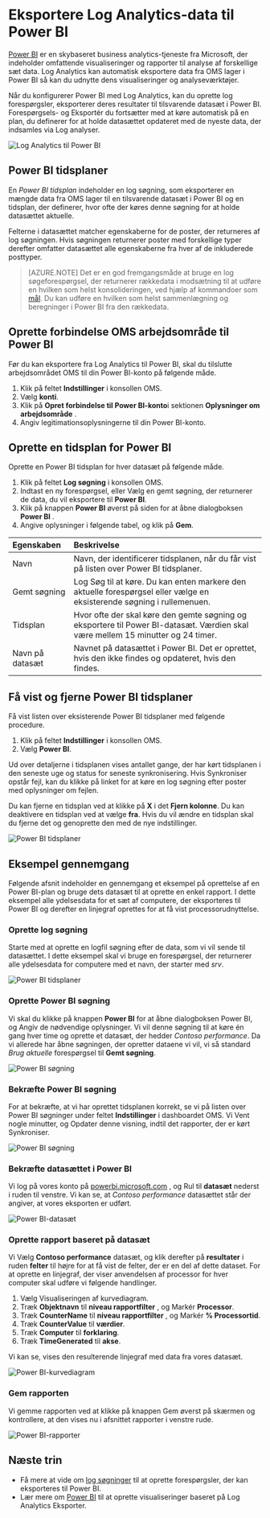<properties
   pageTitle="Eksportere Log Analytics-data til Power BI | Microsoft Azure"
   description="Power BI er en skybaseret business analytics-tjeneste fra Microsoft, der indeholder omfattende visualiseringer og rapporter til analyse af forskellige sæt data.  Log Analytics kan løbende eksporterer data fra OMS lager til Power BI så kan du udnytte dens visualiseringer og analyseværktøjer.  I denne artikel beskrives, hvordan du kan konfigurere forespørgsler i Log Analytics, der automatisk eksporteres til Power BI med jævne mellemrum."
   services="log-analytics"
   documentationCenter=""
   authors="bwren"
   manager="jwhit"
   editor="tysonn" />
<tags
   ms.service="log-analytics"
   ms.devlang="na"
   ms.topic="article"
   ms.tgt_pltfrm="na"
   ms.workload="infrastructure-services"
   ms.date="10/18/2016"
   ms.author="bwren" />

# <a name="export-log-analytics-data-to-power-bi"></a>Eksportere Log Analytics-data til Power BI

[Power BI](https://powerbi.microsoft.com/documentation/powerbi-service-get-started/) er en skybaseret business analytics-tjeneste fra Microsoft, der indeholder omfattende visualiseringer og rapporter til analyse af forskellige sæt data.  Log Analytics kan automatisk eksportere data fra OMS lager i Power BI så kan du udnytte dens visualiseringer og analyseværktøjer.

Når du konfigurerer Power BI med Log Analytics, kan du oprette log forespørgsler, eksporterer deres resultater til tilsvarende datasæt i Power BI.  Forespørgsels- og Eksportér du fortsætter med at køre automatisk på en plan, du definerer for at holde datasættet opdateret med de nyeste data, der indsamles via Log analyser.

![Log Analytics til Power BI](media/log-analytics-powerbi/overview.png)

## <a name="power-bi-schedules"></a>Power BI tidsplaner

En *Power BI tidsplan* indeholder en log søgning, som eksporterer en mængde data fra OMS lager til en tilsvarende datasæt i Power BI og en tidsplan, der definerer, hvor ofte der køres denne søgning for at holde datasættet aktuelle.

Felterne i datasættet matcher egenskaberne for de poster, der returneres af log søgningen.  Hvis søgningen returnerer poster med forskellige typer derefter omfatter datasættet alle egenskaberne fra hver af de inkluderede posttyper.  

> [AZURE.NOTE] Det er en god fremgangsmåde at bruge en log søgeforespørgsel, der returnerer rækkedata i modsætning til at udføre en hvilken som helst konsolideringen, ved hjælp af kommandoer som [mål](log-analytics-search-reference.md#measure).  Du kan udføre en hvilken som helst sammenlægning og beregninger i Power BI fra den rækkedata.

## <a name="connecting-oms-workspace-to-power-bi"></a>Oprette forbindelse OMS arbejdsområde til Power BI

Før du kan eksportere fra Log Analytics til Power BI, skal du tilslutte arbejdsområdet OMS til din Power BI-konto på følgende måde.  

1. Klik på feltet **Indstillinger** i konsollen OMS.
2. Vælg **konti**.
3. Klik på **Opret forbindelse til Power BI-konto**i sektionen **Oplysninger om arbejdsområde** .
4. Angiv legitimationsoplysningerne til din Power BI-konto.

## <a name="create-a-power-bi-schedule"></a>Oprette en tidsplan for Power BI

Oprette en Power BI tidsplan for hver datasæt på følgende måde.

1. Klik på feltet **Log søgning** i konsollen OMS.
2. Indtast en ny forespørgsel, eller Vælg en gemt søgning, der returnerer de data, du vil eksportere til **Power BI**.  
3. Klik på knappen **Power BI** øverst på siden for at åbne dialogboksen **Power BI** .
4. Angive oplysninger i følgende tabel, og klik på **Gem**.

| Egenskaben | Beskrivelse |
|:--|:--|
| Navn | Navn, der identificerer tidsplanen, når du får vist på listen over Power BI tidsplaner. |
| Gemt søgning | Log Søg til at køre.  Du kan enten markere den aktuelle forespørgsel eller vælge en eksisterende søgning i rullemenuen. |
| Tidsplan | Hvor ofte der skal køre den gemte søgning og eksportere til Power BI-datasæt.  Værdien skal være mellem 15 minutter og 24 timer. |
| Navn på datasæt | Navnet på datasættet i Power BI.  Det er oprettet, hvis den ikke findes og opdateret, hvis den findes. |

## <a name="viewing-and-removing-power-bi-schedules"></a>Få vist og fjerne Power BI tidsplaner

Få vist listen over eksisterende Power BI tidsplaner med følgende procedure.

1. Klik på feltet **Indstillinger** i konsollen OMS.
2. Vælg **Power BI**.

Ud over detaljerne i tidsplanen vises antallet gange, der har kørt tidsplanen i den seneste uge og status for seneste synkronisering.  Hvis Synkroniser opstår fejl, kan du klikke på linket for at køre en log søgning efter poster med oplysninger om fejlen.

Du kan fjerne en tidsplan ved at klikke på **X** i det **Fjern kolonne**.  Du kan deaktivere en tidsplan ved at vælge **fra**.  Hvis du vil ændre en tidsplan skal du fjerne det og genoprette den med de nye indstillinger.

![Power BI tidsplaner](media/log-analytics-powerbi/schedules.png)

## <a name="sample-walkthrough"></a>Eksempel gennemgang
Følgende afsnit indeholder en gennemgang et eksempel på oprettelse af en Power BI-plan og bruge dets datasæt til at oprette en enkel rapport.  I dette eksempel alle ydelsesdata for et sæt af computere, der eksporteres til Power BI og derefter en linjegraf oprettes for at få vist processorudnyttelse.

### <a name="create-log-search"></a>Oprette log søgning
Starte med at oprette en logfil søgning efter de data, som vi vil sende til datasættet.  I dette eksempel skal vi bruge en forespørgsel, der returnerer alle ydelsesdata for computere med et navn, der starter med *srv*.  

![Power BI tidsplaner](media/log-analytics-powerbi/walkthrough-query.png)

### <a name="create-power-bi-search"></a>Oprette Power BI søgning
Vi skal du klikke på knappen **Power BI** for at åbne dialogboksen Power BI, og Angiv de nødvendige oplysninger.  Vi vil denne søgning til at køre én gang hver time og oprette et datasæt, der hedder *Contoso performance*.  Da vi allerede har åbne søgningen, der opretter dataene vi vil, vi så standard *Brug aktuelle* forespørgsel til **Gemt søgning**.

![Power BI søgning](media/log-analytics-powerbi/walkthrough-schedule.png)

### <a name="verify-power-bi-search"></a>Bekræfte Power BI søgning
For at bekræfte, at vi har oprettet tidsplanen korrekt, se vi på listen over Power BI søgninger under feltet **Indstillinger** i dashboardet OMS.  Vi Vent nogle minutter, og Opdater denne visning, indtil det rapporter, der er kørt Synkroniser.

![Power BI søgning](media/log-analytics-powerbi/walkthrough-schedules.png)

### <a name="verify-the-dataset-in-power-bi"></a>Bekræfte datasættet i Power BI
Vi log på vores konto på [powerbi.microsoft.com](http://powerbi.microsoft.com/) , og Rul til **datasæt** nederst i ruden til venstre.  Vi kan se, at *Contoso performance* datasættet står der angiver, at vores eksporten er udført.

![Power BI-datasæt](media/log-analytics-powerbi/walkthrough-datasets.png)

### <a name="create-report-based-on-dataset"></a>Oprette rapport baseret på datasæt
Vi Vælg **Contoso performance** datasæt, og klik derefter på **resultater** i ruden **felter** til højre for at få vist de felter, der er en del af dette dataset.  For at oprette en linjegraf, der viser anvendelsen af processor for hver computer skal udføre vi følgende handlinger.

1. Vælg Visualiseringen af kurvediagram.
2. Træk **Objektnavn** til **niveau rapportfilter** , og Markér **Processor**.
3. Træk **CounterName** til **niveau rapportfilter** , og Markér **% Processortid**.
4. Træk **CounterValue** til **værdier**.
5. Træk **Computer** til **forklaring**.
6. Træk **TimeGenerated** til **akse**.

Vi kan se, vises den resulterende linjegraf med data fra vores datasæt.

![Power BI-kurvediagram](media/log-analytics-powerbi/walkthrough-linegraph.png)

### <a name="save-the-report"></a>Gem rapporten
Vi gemme rapporten ved at klikke på knappen Gem øverst på skærmen og kontrollere, at den vises nu i afsnittet rapporter i venstre rude.

![Power BI-rapporter](media/log-analytics-powerbi/walkthrough-report.png)

## <a name="next-steps"></a>Næste trin

- Få mere at vide om [log søgninger](log-analytics-log-searches.md) til at oprette forespørgsler, der kan eksporteres til Power BI.
- Lær mere om [Power BI](http://powerbi.microsoft.com) til at oprette visualiseringer baseret på Log Analytics Eksporter.
